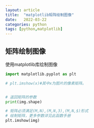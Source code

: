 ```yaml
---
layout: article
title:  "matplotlib矩阵绘制图像"
date:   2022-03-22
categories: python
tags: [python,matplotlib]
---
```


## 矩阵绘制图像

使用matplotlib库绘制图像


```python
import matplotlib.pyplot as plt

# plt.imshow(x)#其中x为图片的像素矩阵。


# 返回矩阵的参数
print(img.shape)

# 矩阵必须满足(M,N),(M,N,3),(M,N,$)形式
# 绘制矩阵，更多参数详见此函数手册
plt.imshow(img)
```